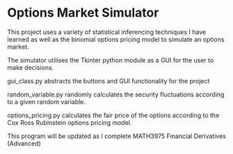 # Options Market Simulator

This project uses a variety of statistical inferencing techniques I have learned as well as the binomial options pricing model to simulate an options market.

The simulator utilises the Tkinter python module as a GUI for the user to make decisions.

gui_class.py abstracts the buttons and GUI functionality for the project

random_variable.py randomly calculates the security fluctuations according to a given random variable.

options_pricing.py calculates the fair price of the options according to the Cox Ross Rubinstein options pricing model.

This program will be updated as I complete MATH3975 Financial Derivatives (Advanced)
